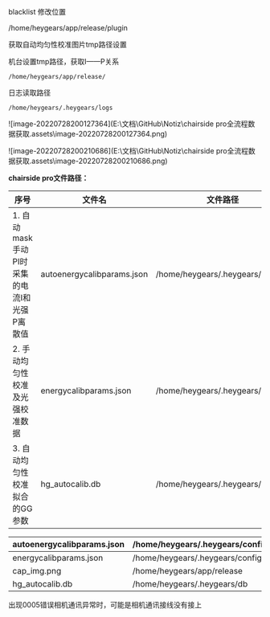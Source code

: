 

blacklist 修改位置

/home/heygears/app/release/plugin



获取自动均匀性校准图片tmp路径设置

机台设置tmp路径，获取I——P关系

`/home/heygears/app/release/`



日志读取路径

`/home/heygears/.heygears/logs`

![image-20220728200127364](E:\文档\GitHub\Notiz\chairside pro全流程数据获取.assets\image-20220728200127364.png)

![image-20220728200210686](E:\文档\GitHub\Notiz\chairside pro全流程数据获取.assets\image-20220728200210686.png)

**chairside pro文件路径：**

| 序号                                        | 文件名                     | 文件路径                         |
| ------------------------------------------- | -------------------------- | -------------------------------- |
| 1. 自动mask手动PI时采集的电流I和光强P离散值 | autoenergycalibparams.json | /home/heygears/.heygears/configs |
| 2. 手动均匀性校准及光强校准数据             | energycalibparams.json     | /home/heygears/.heygears/configs |
| 3. 自动均匀性校准拟合的GG参数               | hg_autocalib.db            | /home/heygears/.heygears/db      |



| autoenergycalibparams.json | /home/heygears/.heygears/configs |
| -------------------------- | -------------------------------- |
| energycalibparams.json     | /home/heygears/.heygears/configs |
| cap_img.png                | /home/heygears/app/release       |
| hg_autocalib.db            | /home/heygears/.heygears/db      |



出现0005错误相机通讯异常时，可能是相机通讯接线没有接上
